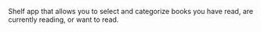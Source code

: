 Shelf app that allows you to select and categorize books you have read, are currently reading, or want to read. 